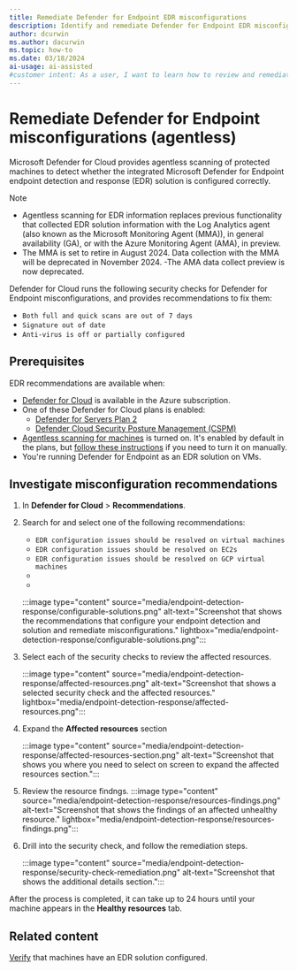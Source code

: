 ```yaml
---
title: Remediate Defender for Endpoint EDR misconfigurations
description: Identify and remediate Defender for Endpoint EDR misconfigurations in Defender for Cloud
author: dcurwin
ms.author: dacurwin
ms.topic: how-to
ms.date: 03/18/2024
ai-usage: ai-assisted
#customer intent: As a user, I want to learn how to review and remediate endpoint detection and response recommendations in order to ensure the security of my virtual machine.
---
```


# Remediate Defender for Endpoint misconfigurations (agentless)

Microsoft Defender for Cloud provides agentless scanning of protected machines to detect whether the integrated Microsoft Defender for Endpoint endpoint detection and response (EDR) solution is configured correctly.

> [!NOTE]
> - Agentless scanning for EDR information replaces previous functionality that collected EDR solution information with the Log Analytics agent (also known as the Microsoft Monitoring Agent (MMA)), in general availability (GA), or with the Azure Monitoring Agent (AMA), in preview.
> - The MMA is set to retire in August 2024. Data collection with the MMA will be deprecated in November 2024.
> -The  AMA data collect preview is now deprecated.

Defender for Cloud runs the following security checks for Defender for Endpoint misconfigurations, and provides recommendations to fix them:

- `Both full and quick scans are out of 7 days`
- `Signature out of date`
- `Anti-virus is off or partially configured`

## Prerequisites

EDR recommendations are available when:

- [Defender for Cloud](connect-azure-subscription.md) is available in the Azure subscription.
- One of these Defender for Cloud plans is enabled:
  - [Defender for Servers Plan 2](tutorial-enable-servers-plan.md)
  - [Defender Cloud Security Posture Management (CSPM)](tutorial-enable-cspm-plan.md)
- [Agentless scanning for machines](concept-agentless-data-collection.md) is turned on. It's enabled by default in the plans, but [follow these instructions](enable-agentless-scanning-vms.md) if you need to turn it on manually.
- You're running Defender for Endpoint as an EDR solution on VMs.

## Investigate misconfiguration recommendations

1. In **Defender for Cloud** > **Recommendations**.

1. Search for and select one of the following recommendations:

    - `EDR configuration issues should be resolved on virtual machines`
    - `EDR configuration issues should be resolved on EC2s`
    - `EDR configuration issues should be resolved on GCP virtual machines`
    - 
    - 

    :::image type="content" source="media/endpoint-detection-response/configurable-solutions.png" alt-text="Screenshot that shows the recommendations that configure your endpoint detection and solution and remediate misconfigurations." lightbox="media/endpoint-detection-response/configurable-solutions.png":::

1. Select each of the security checks to review the affected resources.

    :::image type="content" source="media/endpoint-detection-response/affected-resources.png" alt-text="Screenshot that shows a selected security check and the affected resources." lightbox="media/endpoint-detection-response/affected-resources.png":::

1. Expand the **Affected resources** section

     :::image type="content" source="media/endpoint-detection-response/affected-resources-section.png" alt-text="Screenshot that shows you where you need to select on screen to expand the affected resources section.":::

1. Review the resource findngs.
    :::image type="content" source="media/endpoint-detection-response/resources-findings.png" alt-text="Screenshot that shows the findings of an affected unhealthy resource." lightbox="media/endpoint-detection-response/resources-findings.png":::

1. Drill into the security check, and follow the remediation steps.

    :::image type="content" source="media/endpoint-detection-response/security-check-remediation.png" alt-text="Screenshot that shows the additional details section.":::


After the process is completed, it can take up to 24 hours until your machine appears in the **Healthy resources** tab.

## Related content

[Verify](endpoint-detection-response.md) that machines have an EDR solution configured.